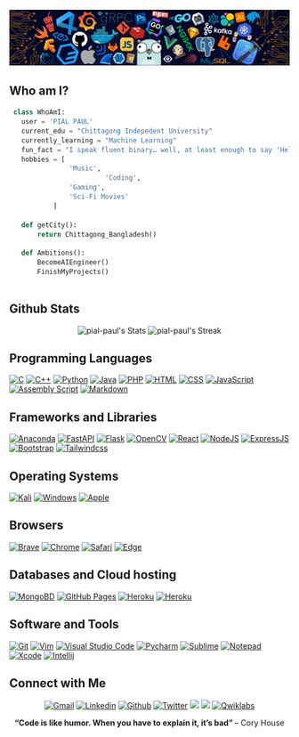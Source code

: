![Github Banner](https://github.com/pial-paul/PIAL-PAUL/blob/main/github-banner.png?raw=true)

## Who am I?

 ```python
  class WhoAmI:
    user = 'PIAL PAUL'
	current_edu = "Chittagong Indepedent University"
    currently_learning = "Machine Learning"
    fun_fact = "I speak fluent binary… well, at least enough to say 'Hello' (01001000 01101001)"
	hobbies = [
				'Music',
                         'Coding',
			 	'Gaming',
				'Sci-Fi Movies'
			]
	
	def getCity():
		return Chittagong_Bangladesh()
	
	def Ambitions():
		BecomeAIEngineer()
		FinishMyProjects()
	
 ```

 
## Github Stats
<p align="center">
  <img src="https://github-readme-stats.vercel.app/api?username=pial-paul&theme=vue-dark&show_icons=true&hide_border=true&count_private=true" alt="pial-paul's Stats" />
    <img src="https://github-readme-streak-stats.herokuapp.com/?user=pial-paul&theme=vue-dark&hide_border=true" alt="pial-paul's Streak" />

</p>


## Programming Languages

<p>
    <a href="#"><img alt="C" src="https://img.shields.io/badge/C%20-%232370ED.svg?logo=c&logoColor=white"></a>
    <a href="#"><img alt="C++" src="https://img.shields.io/badge/C++%20-%2300599C.svg?logo=c%2B%2B&logoColor=white"></a>
    <a href="#"><img alt="Python" src="https://img.shields.io/badge/python-blue?logo=python&logoColor=yellow"></a>
    <a href="#"><img alt="Java" src="https://img.shields.io/badge/java-%23ED8B00.svg?&logo=openjdk&logoColor=white"></a>
    <a href="#"><img alt="PHP" src="https://img.shields.io/badge/php-%23777BB4.svg?&logo=php&logoColor=white"></a>
    <a href="#"><img alt="HTML" src="https://img.shields.io/badge/HTML%20-%23E34F26.svg?logo=html5&logoColor=white"></a>
    <a href="#"><img alt="CSS" src="https://img.shields.io/badge/CSS%20-%231572B6.svg?logo=css3&logoColor=white"></a>
    <a href="#"><img alt="JavaScript" src="https://img.shields.io/badge/JavaScript%20-%23F7DF1E.svg?logo=javascript&logoColor=black"></a>
<a href="#"><img alt="Assembly Script" src="https://img.shields.io/badge/assembly%20script-%23000000.svg?&logo=assemblyscript&logoColor=white"></a>
    <a href="#"><img alt="Markdown" src="https://img.shields.io/badge/Markdown-%23000000.svg?logo=markdown&logoColor=white"></a>
</p>

## Frameworks and Libraries
<p>
   <a href="#"><img alt="Anaconda" src="https://img.shields.io/badge/Anaconda-%2344A833.svg?&logo=anaconda&logoColor=white"></a>
   <a href="#"><img alt="FastAPI" src="https://img.shields.io/badge/FastAPI-005571?&logo=fastapi"></a>
   <a href="#"><img alt="Flask" src="https://img.shields.io/badge/flask-%23000.svg?&logo=flask&logoColor=white"></a>
   <a href="#"><img alt="OpenCV" src="https://img.shields.io/badge/opencv-%23white.svg?&logo=opencv&logoColor=white"></a>
   <a href="#"><img alt="React" src="https://img.shields.io/badge/react-%2320232a.svg?&logo=react&logoColor=%2361DAFB"></a>
   <a href="#"><img alt="NodeJS" src="https://img.shields.io/badge/node.js-6DA55F?&logo=node.js&logoColor=white"></a>
   <a href="#"><img alt="ExpressJS" src="https://img.shields.io/badge/express.js-%23404d59.svg?&logo=express&logoColor=%2361DAFB"></a>
   <a href="#"><img alt="Bootstrap" src="https://img.shields.io/badge/Bootstrap-563D7C?logo=bootstrap&logoColor=white"></a>
   <a href="#"><img alt="Tailwindcss" src="https://img.shields.io/badge/tailwindcss-%2338B2AC.svg?logo=tailwindcss&logoColor=white"></a>
</p>

## Operating Systems
<p>
	<a href="#"><img alt="Kali" src="https://img.shields.io/badge/Kali_Linux-557C94?logo=kali-linux&logoColor=white"></a>
	<a href="#"><img alt="Windows" src="https://img.shields.io/badge/Windows-0078D6?logo=windows&logoColor=white"></a>
	<a href="#"><img alt="Apple" src="https://img.shields.io/badge/mac%20os-000000?logo=apple&logoColor=white"></a>
	
</p>

## Browsers
<p>
	<a href="#"><img alt="Brave" src="https://img.shields.io/badge/Brave-FB542B?logo=brave&logoColor=white"></a>
	<a href="#"><img alt="Chrome" src="https://img.shields.io/badge/Google_chrome-4285F4?logo=Google-Chrome&logoColor=white"></a>
	<a href="#"><img alt="Safari" src="https://img.shields.io/badge/Safari-FF1B2D?logo=Safari&logoColor=white"></a>
	<a href="#"><img alt="Edge" src="https://img.shields.io/badge/Microsoft_Edge-0078D7?logo=Microsoft-edge&logoColor=white"></a>
</p>

## Databases and Cloud hosting

<p>
	<a href="#"><img alt="MongoBD" src="https://img.shields.io/badge/MongoDB-%234ea94b.svg?&logo=mongodb&logoColor=white"></a>
    	<a href="#"><img alt="GitHub Pages" src="https://img.shields.io/badge/GitHub%20Pages-%23327FC7.svg?logo=github&logoColor=white"></a>
    	<a href="#"><img alt="Heroku" src="https://img.shields.io/badge/Heroku%20-%23430098.svg?logo=heroku&logoColor=white"></a>
    	<a href="#"><img alt="Heroku" src="https://img.shields.io/badge/Xampp%20-%23430098.svg?logo=xampp&logoColor=white"></a>
</p> 

## Software and Tools
<p>
  <a href="#"><img alt="Git" src="https://img.shields.io/badge/Git%20-%23F05033.svg?logo=git&logoColor=white"></a>
	<a href="#"><img alt="Vim" src="https://img.shields.io/badge/VIM-%2311AB00.svg?logo=vim&logoColor=white"></a>
  <a href="#"><img alt="Visual Studio Code" src="https://img.shields.io/badge/Visual%20Studio%20Code-0078d7.svg?logo=visual-studio-code&logoColor=white"></a>
  <a href="#"><img alt="Pycharm" src="https://img.shields.io/badge/pycharm-143?logo=pycharm&logoColor=black&color=green&labelColor=green"></a>
	<a href="#"><img alt="Sublime" src="https://img.shields.io/badge/sublime_text-%23575757.svg?logo=sublime-text&logoColor=important"></a>
	<a href="#"><img alt="Notepad" src="https://img.shields.io/badge/Notepad++-90E59A.svg?logo=notepad%2B%2B&logoColor=black"></a>
	<a href="#"><img alt="Xcode" src="https://img.shields.io/badge/Xcode-007ACC?for-the-badge&logo=xcode&logoColor=white"></a>
	<a href="#"><img alt="Intellij" src="https://img.shields.io/badge/IntelliJ&nbsp;IDEA-000000.svg?logo=intellij-idea&logoColor=white"></a>
</p>

## Connect with Me


<p align="center">
  <a href="mailto:piaillaaa@gmail.com"><img alt="Gmail" title="PIAL PAUL Gmail" src="https://img.shields.io/badge/Gmail-D14836?style=for-the-badge&logo=gmail&logoColor=white"></a>
  <a href="https://linkedin.com/in/paulpial"><img alt="Linkedin" title="PIAL PAUL Linkedin" src="https://img.shields.io/badge/LinkedIn-0077B5?style=for-the-badge&logo=linkedin&logoColor=white"></a>
  <a href="https://github.com/pial-aul"><img alt="Github" title="PIAL PAUL Github" src="https://img.shields.io/badge/GitHub-100000?style=for-the-badge&logo=github&logoColor=white"></a>
  <a href="https://x.com/pial_paul_"><img alt="Twitter" title="PIAL PAUL Twitter" src="https://img.shields.io/badge/Twitter-1DA1F2?style=for-the-badge&logo=twitter&logoColor=white"></a>
  <a href="https://devpost.com/pialpaul"><img src="https://img.shields.io/badge/Devpost-003E54?style=for-the-badge&logo=devpost&logoColor=white" /></a>
  <a href="https://medium.com/@pialpaul"><img src="https://img.shields.io/badge/Medium-12100E?style=for-the-badge&logo=medium&logoColor=white" /></a>
  <a href="https://www.cloudskillsboost.google/public_profiles/bf361817-f91f-4fc8-b239-1a07e4b22d03"><img alt="Qwiklabs" title="PIAL PAUL Qwiklabs" src="https://img.shields.io/badge/Google_Cloud-4285F4?style=for-the-badge&logo=google-cloud&logoColor=white"></a>
 </p>

<p align="center">
	<b> “Code is like humor. When you have to explain it, it’s bad” </b> – Cory House
</p>

